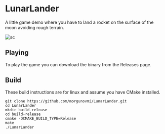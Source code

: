 # LunarLander
A little game demo where you have to land a rocket on the surface of the moon avoiding rough terrain.

![sc](https://user-images.githubusercontent.com/48750724/170862969-42539b7a-0ef7-499a-b604-8e66bad546e7.png)

## Playing

To play the game you can download the binary from the Releases page.

## Build

These build instructions are for linux and assume you have CMake installed.

```
git clone https://github.com/morgunovmi/LunarLander.git
cd LunarLander
mkdir build-release
cd build-release
cmake -DCMAKE_BUILD_TYPE=Release
make
./LunarLander
```
